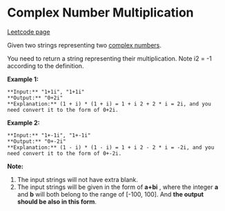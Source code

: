 # Complex Number Multiplication
[Leetcode page](https://leetcode.com/problems/complex-number-multiplication/description)

Given two strings representing two [complex
numbers](https://en.wikipedia.org/wiki/Complex_number).

You need to return a string representing their multiplication. Note i2 = -1
according to the definition.

**Example 1:**  

    
    
    **Input:** "1+1i", "1+1i"
    **Output:** "0+2i"
    **Explanation:** (1 + i) * (1 + i) = 1 + i 2 + 2 * i = 2i, and you need convert it to the form of 0+2i.
    

**Example 2:**  

    
    
    **Input:** "1+-1i", "1+-1i"
    **Output:** "0+-2i"
    **Explanation:** (1 - i) * (1 - i) = 1 + i 2 - 2 * i = -2i, and you need convert it to the form of 0+-2i.
    

**Note:**

  1. The input strings will not have extra blank.
  2. The input strings will be given in the form of **a+bi** , where the integer **a** and **b** will both belong to the range of [-100, 100]. And **the output should be also in this form**.

